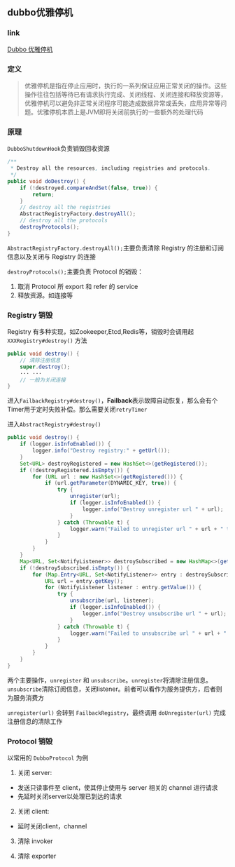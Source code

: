 ## dubbo优雅停机

### link

[Dubbo 优雅停机](https://dubbo.apache.org/zh-cn/blog/dubbo-gracefully-shutdown.html)

### 定义

>优雅停机是指在停止应用时，执行的一系列保证应用正常关闭的操作。这些操作往往包括等待已有请求执行完成、关闭线程、关闭连接和释放资源等，优雅停机可以避免非正常关闭程序可能造成数据异常或丢失，应用异常等问题。优雅停机本质上是JVM即将关闭前执行的一些额外的处理代码


### 原理 

`DubboShutdownHook`负责销毁回收资源

```java
/**
 * Destroy all the resources, including registries and protocols.
 */
public void doDestroy() {
    if (!destroyed.compareAndSet(false, true)) {
        return;
    }
    // destroy all the registries
    AbstractRegistryFactory.destroyAll();
    // destroy all the protocols
    destroyProtocols();
}
```

`AbstractRegistryFactory.destroyAll();`主要负责清除 Registry 的注册和订阅信息以及关闭与 Registry 的连接

`destroyProtocols();`主要负责 Protocol 的销毁：

1. 取消 Protocol 所 export 和 refer 的 service
2. 释放资源。如连接等

### Registry 销毁

Registry 有多种实现，如Zookeeper,Etcd,Redis等，销毁时会调用起 `XXXRegistry#destroy()` 方法

```java
public void destroy() {
	// 清除注册信息
    super.destroy();
   	··· ···
   	// 一般为关闭连接
}
```
进入`FailbackRegistry#destroy()`，**Failback**表示故障自动恢复，那么会有个Timer用于定时失败补偿。那么需要关闭`retryTimer`

进入`AbstractRegistry#destroy()`

```java
public void destroy() {
    if (logger.isInfoEnabled()) {
        logger.info("Destroy registry:" + getUrl());
    }
    Set<URL> destroyRegistered = new HashSet<>(getRegistered());
    if (!destroyRegistered.isEmpty()) {
        for (URL url : new HashSet<>(getRegistered())) {
            if (url.getParameter(DYNAMIC_KEY, true)) {
                try {
                    unregister(url);
                    if (logger.isInfoEnabled()) {
                        logger.info("Destroy unregister url " + url);
                    }
                } catch (Throwable t) {
                    logger.warn("Failed to unregister url " + url + " to registry " + getUrl() + " on destroy, cause: " + t.getMessage(), t);
                }
            }
        }
    }
    Map<URL, Set<NotifyListener>> destroySubscribed = new HashMap<>(getSubscribed());
    if (!destroySubscribed.isEmpty()) {
        for (Map.Entry<URL, Set<NotifyListener>> entry : destroySubscribed.entrySet()) {
            URL url = entry.getKey();
            for (NotifyListener listener : entry.getValue()) {
                try {
                    unsubscribe(url, listener);
                    if (logger.isInfoEnabled()) {
                        logger.info("Destroy unsubscribe url " + url);
                    }
                } catch (Throwable t) {
                    logger.warn("Failed to unsubscribe url " + url + " to registry " + getUrl() + " on destroy, cause: " + t.getMessage(), t);
                }
            }
        }
    }
}
```
两个主要操作，`unregister` 和 `unsubscribe`。`unregister`将清除注册信息。`unsubscribe`清除订阅信息，关闭listener。前者可以看作为服务提供方，后者则为服务消费方

`unregister(url)` 会转到 `FailbackRegistry`，最终调用 `doUnregister(url)` 完成注册信息的清除工作

### Protocol 销毁

以常用的 `DubboProtocol` 为例

1. 关闭 server: 

* 发送只读事件至 client，使其停止使用与 server 相关的 channel 进行请求
* 先延时关闭server以处理已到达的请求

2. 关闭 client:

* 延时关闭client，channel

3. 清除 invoker

4. 清除 exporter
















